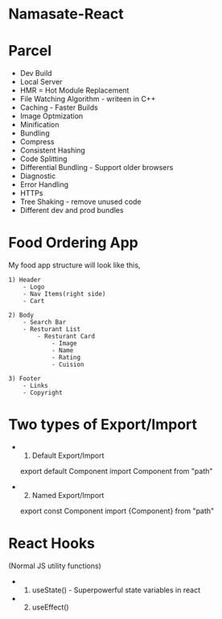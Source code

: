 # Namasate-React


# Parcel
- Dev Build
- Local Server
- HMR = Hot Module Replacement
- File Watching Algorithm - writeen in C++
- Caching - Faster Builds
- Image Optmization
- Minification 
- Bundling
- Compress
- Consistent Hashing
- Code Splitting
- Differential Bundling - Support older browsers
- Diagnostic
- Error Handling
- HTTPs
- Tree Shaking - remove unused code
- Different dev and prod bundles



# Food Ordering App

My food app structure will look like this,
    
    1) Header
        - Logo
        - Nav Items(right side)
        - Cart

    2) Body
        - Search Bar
        - Resturant List
            - Resturant Card
                - Image
                - Name
                - Rating
                - Cuision

    3) Footer
        - Links
        - Copyright


# Two types of Export/Import

- 1) Default Export/Import

    export default Component
    import Component from "path"


- 2) Named Export/Import

    export const Component
    import {Component} from "path"



# React Hooks
 (Normal JS utility functions)

- 1) useState()  - Superpowerful state variables in react
- 2) useEffect()